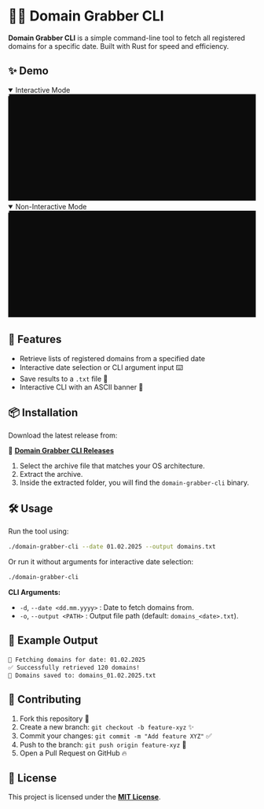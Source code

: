 # 🕵️‍♂️ Domain Grabber CLI

**Domain Grabber CLI** is a simple command-line tool to fetch all registered domains for a specific date. Built with Rust for speed and efficiency.


## ✨ Demo

<details open>
<summary>Interactive Mode</summary>
<img src="./demo/interactive-mode.svg"/>
</details>

<details open>
<summary>Non-Interactive Mode</summary>
<img src="./demo/non-interactive-mode.svg"/>
</details>

## 🚀 Features

- Retrieve lists of registered domains from a specified date
- Interactive date selection or CLI argument input ⌨️
- Save results to a `.txt` file 💾
- Interactive CLI with an ASCII banner 🎨

## 📦 Installation

Download the latest release from:

🔗 [**Domain Grabber CLI Releases**](https://github.com/decryptable/domain-grabber-cli/releases/latest)

1. Select the archive file that matches your OS architecture.
2. Extract the archive.
3. Inside the extracted folder, you will find the `domain-grabber-cli` binary.

## 🛠 Usage

Run the tool using:

```sh
./domain-grabber-cli --date 01.02.2025 --output domains.txt
```

Or run it without arguments for interactive date selection:

```sh
./domain-grabber-cli
```

**CLI Arguments:**
- `-d`, `--date <dd.mm.yyyy>` : Date to fetch domains from.
- `-o`, `--output <PATH>` : Output file path (default: `domains_<date>.txt`).

## 📝 Example Output

```
📅 Fetching domains for date: 01.02.2025
✅ Successfully retrieved 120 domains!
💾 Domains saved to: domains_01.02.2025.txt
```

## 🔧 Contributing

1. Fork this repository 🍴
2. Create a new branch: `git checkout -b feature-xyz` ✨
3. Commit your changes: `git commit -m "Add feature XYZ"` ✅
4. Push to the branch: `git push origin feature-xyz` 🚀
5. Open a Pull Request on GitHub 🔥

## 📜 License

This project is licensed under the [**MIT License**](./LICENSE).